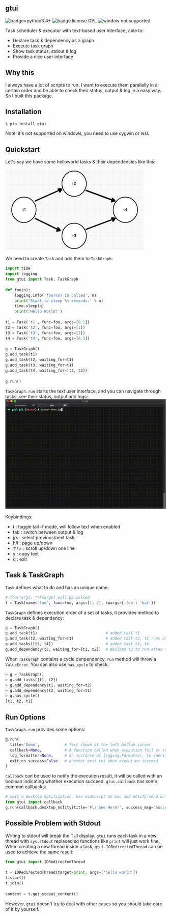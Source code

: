 ## gtui

![badge>python3.4+](https://img.shields.io/badge/python-3.4%2B-blue)
![badge license GPL](https://img.shields.io/badge/license-GPL-blue)
![window not supported](https://img.shields.io/badge/windows-not%20supported-red)

Task scheduler & executor with text-based user interface, able to:

* Declare task & dependency as a graph
* Execute task graph
* Show task status, stdout & log 
* Provide a nice user interface

## Why this
I always have a lot of scripts to run. I want to execute them parallelly in a certain order and be able to check their status, output & log in a easy way. So I built this package.   

## Installation

```
$ pip install gtui
```
Note: it's not supported on windows, you need to use cygwin or wsl.

## Quickstart

Let's say we have some helloworld tasks & their dependencies like this:

![task_graph_demo.png](https://github.com/CtheSky/gtui/blob/master/img/task_graph_demo.png)

We need to create `Task` and add them to `TaskGraph`:

```python
import time
import logging
from gtui import Task, TaskGraph

def foo(n):
    logging.info('foo(%s) is called', n)
    print('Start to sleep %s seconds.' % n)
    time.sleep(n)
    print('Hello World!')

t1 = Task('t1', func=foo, args=[0.1])
t2 = Task('t2', func=foo, args=[1])
t3 = Task('t3', func=foo, args=[1])
t4 = Task('t4', func=foo, args=[0.5])

g = TaskGraph()
g.add_task(t1)
g.add_task(t2, waiting_for=t1)
g.add_task(t3, waiting_for=t1)
g.add_task(t4, waiting_for=[t2, t3])

g.run()
```

`TaskGraph.run` starts the text user interface, and you can navigate through tasks, see their status, output and logs:
![tui_demo.gif](https://github.com/CtheSky/gtui/blob/master/img/tui_demo.gif)

Keybindings:
* t : toggle tail -f mode, will follow text when enabled
* tab : switch between output & log
* j/k : select previous/next task
* h/l : page up/down
* ↑/↓ : scroll up/down one line
* y : copy text
* q : exit

## Task & TaskGraph

`Task` defines what to do and has an unique name:

```python
# foo(*args, **kwargs) will be called
t = Task(name='foo', func=foo, args=[1, 2], kwargs={'foo': 'bar'})
```

`TaskGraph` defines execution order of a set of tasks, it provides method to declare task & dependency:
```python
g = TaskGraph()
g.add_task(t1)                              # added task t1
g.add_task(t2, waiting_for=t1)              # added task t2, t2 runs after t1 finishes
g.add_tasks([t3, t4])                       # added task t3, t4
g.add_dependency(t3, waiting_for=[t1, t2])  # declare t3 to run after t1 & t2 finish
```

When `TaskGraph` contains a cycle denpendency, `run` method will throw a `ValueError`. You can also use `has_cycle` to 
check:

```python
> g = TaskGraph()
> g.add_tasks([t1, t2])
> g.add_dependency(t1, waiting_for=t2)
> g.add_dependency(t2, waiting_for=t1)
> g.has_cycle()
[t1, t2, t1]
```

## Run Options

`TaskGraph.run` provides some options:

```python
g.run(
  title='Demo',           # Text shown at the left bottom corner
  callback=None,          # A function called when execution fail or succeed
  log_formatter=None,     # An instance of logging.Formatter, to specify the log format
  exit_on_success=False   # whether exit tui when execution succeed
)
```

`callback` can be used to notify the execution result, it will be called with an boolean indicating whether execution succeed. `gtui.callback` has some common callbacks:

```python
# emit a desktop notification, use osascript on mac and notify-send on linux
from gtui import callback
g.run(callback.desktop_nofity(title='Plz See Here!', success_msg='Success', fail_msg='Fail'))
```

## Possible Problem with Stdout

Writing to stdout will break the TUI display. `gtui` runs each task in a new thread with `sys.stdout` replaced so functions like `print` will just work fine. When creating a new thread inside a task, `gtui.IORedirectedThread` can be used to achieve the same result:

```python
from gtui import IORedirectedThread

t = IORedirectedThread(target=print, args=['hello world'])
t.start()
t.join()

content = t.get_stdout_content()
```

However, `gtui` doesn't try to deal with other cases so you should take care of it by yourself.
